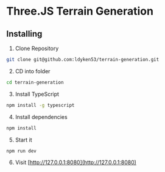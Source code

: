 # Three.JS Terrain Generation


## Installing

1. Clone Repository

```bash
git clone git@github.com:ldyken53/terrain-generation.git
```

2. CD into folder

```bash
cd terrain-generation
```

3. Install TypeScript

```bash
npm install -g typescript
```

4. Install dependencies

```bash
npm install
```

5. Start it

```bash
npm run dev
```

6. Visit [http://127.0.0.1:8080](http://127.0.0.1:8080)